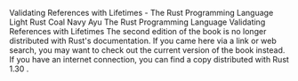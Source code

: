 Validating References with Lifetimes - The Rust Programming Language
Light
Rust
Coal
Navy
Ayu
The Rust Programming Language
Validating References with Lifetimes
The second edition of the book is no longer distributed with Rust's documentation.
If you came here via a link or web search, you may want to check out
the current
version of the book
instead.
If you have an internet connection, you can
find a copy distributed with
Rust
1.30
.